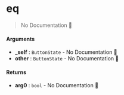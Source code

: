 # eq

> No Documentation 🚧

#### Arguments

- **\_self** : `ButtonState` \- No Documentation 🚧
- **other** : `ButtonState` \- No Documentation 🚧

#### Returns

- **arg0** : `bool` \- No Documentation 🚧